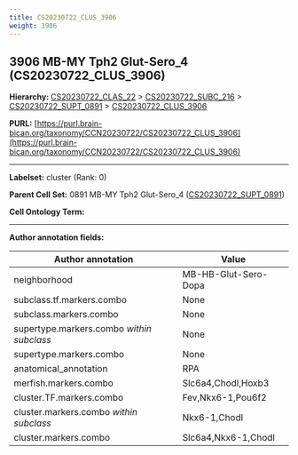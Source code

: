 ```yaml
---
title: CS20230722_CLUS_3906
weight: 3906
---
```

## 3906 MB-MY Tph2 Glut-Sero_4 (CS20230722_CLUS_3906)
<b>Hierarchy: </b>
[CS20230722_CLAS_22](../CS20230722_CLAS_22) >
[CS20230722_SUBC_216](../CS20230722_SUBC_216) >
[CS20230722_SUPT_0891](../CS20230722_SUPT_0891) >
[CS20230722_CLUS_3906](../CS20230722_CLUS_3906)

**PURL:** [https://purl.brain-bican.org/taxonomy/CCN20230722/CS20230722_CLUS_3906](https://purl.brain-bican.org/taxonomy/CCN20230722/CS20230722_CLUS_3906)

---


**Labelset:** cluster (Rank: 0)

**Parent Cell Set:** 0891 MB-MY Tph2 Glut-Sero_4 ([CS20230722_SUPT_0891](../CS20230722_SUPT_0891))



**Cell Ontology Term:** 

[MARKER GENES.]: #


---

[TRANSFERRED ANNOTATIONS.]: #


[AUTHOR ANNOTATION FIELDS.]: #


**Author annotation fields:**

| Author annotation | Value |
|-------------------|-------|
|neighborhood|MB-HB-Glut-Sero-Dopa|
|subclass.tf.markers.combo|None|
|subclass.markers.combo|None|
|supertype.markers.combo _within subclass_|None|
|supertype.markers.combo|None|
|anatomical_annotation|RPA|
|merfish.markers.combo|Slc6a4,Chodl,Hoxb3|
|cluster.TF.markers.combo|Fev,Nkx6-1,Pou6f2|
|cluster.markers.combo _within subclass_|Nkx6-1,Chodl|
|cluster.markers.combo|Slc6a4,Nkx6-1,Chodl|
